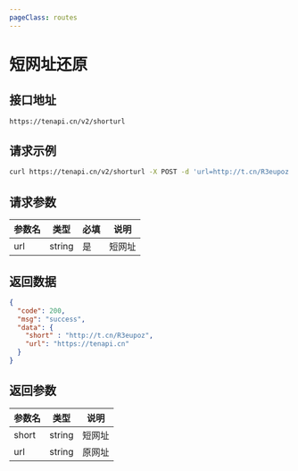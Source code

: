```yaml
---
pageClass: routes
---
```


# 短网址还原 <Badge text="正常" type="tip"/>

## 接口地址

``` 
https://tenapi.cn/v2/shorturl
```

## 请求示例

``` bash
curl https://tenapi.cn/v2/shorturl -X POST -d 'url=http://t.cn/R3eupoz'
```

## 请求参数

| 参数名 | 类型 | 必填 | 说明 |
| --- | --- | --- | --- |
| url | string | 是 | 短网址 |

## 返回数据

``` json
{
  "code": 200,
  "msg": "success",
  "data": {
    "short" : "http://t.cn/R3eupoz",
    "url": "https://tenapi.cn"
  }
}
```

## 返回参数

| 参数名 | 类型 | 说明 |
| --- | --- | --- |
| short | string | 短网址 |
| url | string | 原网址 |

<ads></ads>